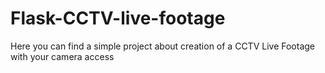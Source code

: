 # Flask-CCTV-live-footage

Here you can find a simple project about creation of a CCTV Live Footage with your camera access

